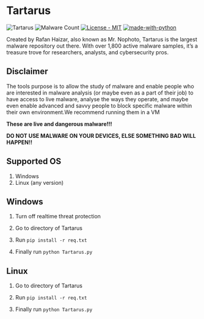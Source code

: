 Tartarus
=============
![Tartarus](https://img.shields.io/badge/Tartarus-0.0.1%20Alpha-grey?labelColor=780606&style=plastic)
![Malware Count](https://img.shields.io/badge/Malware%20Count-1820-grey?labelColor=green&style=plastic)
[![License - MIT](https://img.shields.io/badge/License-MIT-blue)](https://raw.githubusercontent.com/RafanHaizar/AttendanceApp/main/LICENSE)
[![made-with-python](https://img.shields.io/badge/Made%20with-Python-1f425f.svg)](https://www.python.org/)

Created by Rafan Haizar, also known as Mr. Nophoto, Tartarus is the largest malware repository out there. With over 1,800 active malware samples, it’s a treasure trove for researchers, analysts, and cybersecurity pros.

## Disclaimer
The tools purpose is to allow the study of malware and enable people who are interested in malware analysis (or maybe even as a part of their job) to have access to live malware, analyse the ways they operate, and maybe even enable advanced and savvy  people to block specific malware within their own environment.We recommend running them in a VM

**These are live and dangerous malware!!!**

**DO NOT USE MALWARE ON YOUR DEVICES, ELSE SOMETHING BAD WILL HAPPEN!!**



## Supported OS
<ol>
  <li>Windows</li>
  <li>Linux (any version)</li>
</ol> 



## Windows


  1. Turn off realtime threat protection
  
  2. Go to directory of Tartarus
  
  3. Run `pip install -r req.txt`
  
  4. Finally run `python Tartarus.py`

## Linux

  1. Go to directory of Tartarus
  
  2. Run `pip install -r req.txt`
  
  3. Finally run `python Tartarus.py`

